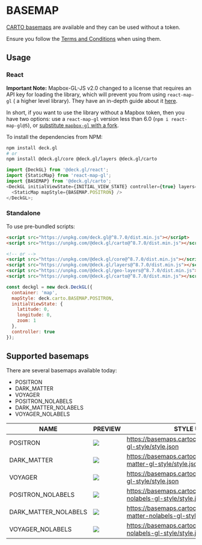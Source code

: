 # BASEMAP

[CARTO basemaps](https://carto.com/basemaps/) are available and they can be used without a token.

Ensure you follow the [Terms and Conditions](https://drive.google.com/file/d/1P7bhSE-N9iegI398QYDjKeVhnbS7-Ilk/view) when using them.

## Usage

### React

**Important Note:** Mapbox-GL-JS v2.0 changed to a license that requires an API key for loading the library, which will prevent you from using `react-map-gl` ( a higher level library). They have an in-depth guide about it [here](https://github.com/visgl/react-map-gl/blob/v6.0.0/docs/get-started/mapbox-tokens.md).

In short, if you want to use the library without a Mapbox token, then you have two options: use a `react-map-gl` version less than 6.0 (`npm i react-map-gl@5`), or [substitute `mapbox-gl` with a fork](https://github.com/visgl/react-map-gl/blob/v6.0.0/docs/get-started/get-started.md#using-with-a-mapbox-gl-fork).

To install the dependencies from NPM:

```bash
npm install deck.gl
# or
npm install @deck.gl/core @deck.gl/layers @deck.gl/carto
```

```js
import {DeckGL} from '@deck.gl/react';
import {StaticMap} from 'react-map-gl';
import {BASEMAP} from '@deck.gl/carto';
<DeckGL initialViewState={INITIAL_VIEW_STATE} controller={true} layers={layers}>
  <StaticMap mapStyle={BASEMAP.POSITRON} />
</DeckGL>;
```

### Standalone

To use pre-bundled scripts:

```html
<script src="https://unpkg.com/deck.gl@^8.7.0/dist.min.js"></script>
<script src="https://unpkg.com/@deck.gl/carto@^8.7.0/dist.min.js"></script>

<!-- or -->
<script src="https://unpkg.com/@deck.gl/core@^8.7.0/dist.min.js"></script>
<script src="https://unpkg.com/@deck.gl/layers@^8.7.0/dist.min.js"></script>
<script src="https://unpkg.com/@deck.gl/geo-layers@^8.7.0/dist.min.js"></script>
<script src="https://unpkg.com/@deck.gl/carto@^8.7.0/dist.min.js"></script>
```

```js
const deckgl = new deck.DeckGL({
  container: 'map',
  mapStyle: deck.carto.BASEMAP.POSITRON,
  initialViewState: {
    latitude: 0,
    longitude: 0,
    zoom: 1
  },
  controller: true
});
```

## Supported basemaps

There are several basemaps available today:

- POSITRON
- DARK_MATTER
- VOYAGER
- POSITRON_NOLABELS
- DARK_MATTER_NOLABELS
- VOYAGER_NOLABELS

| NAME                 | PREVIEW                                                                                    | STYLE URL                                                                 |
| -------------------- | ------------------------------------------------------------------------------------------ | ------------------------------------------------------------------------- |
| POSITRON             | <img src="https://carto.com/help/images/building-maps/basemaps/positron_labels.png"  />    | https://basemaps.cartocdn.com/gl/positron-gl-style/style.json             |
| DARK_MATTER          | <img src="https://carto.com/help/images/building-maps/basemaps/dark_labels.png"  />        | https://basemaps.cartocdn.com/gl/dark-matter-gl-style/style.json          |
| VOYAGER              | <img src="https://carto.com/help/images/building-maps/basemaps/voyager_labels.png"  />     | https://basemaps.cartocdn.com/gl/voyager-gl-style/style.json              |
| POSITRON_NOLABELS    | <img src="https://carto.com/help/images/building-maps/basemaps/positron_no_labels.png"  /> | https://basemaps.cartocdn.com/gl/positron-nolabels-gl-style/style.json    |
| DARK_MATTER_NOLABELS | <img src="https://carto.com/help/images/building-maps/basemaps/dark_no_labels.png"  />     | https://basemaps.cartocdn.com/gl/dark-matter-nolabels-gl-style/style.json |
| VOYAGER_NOLABELS     | <img src="https://carto.com/help/images/building-maps/basemaps/voyager_no_labels.png"  />  | https://basemaps.cartocdn.com/gl/voyager-nolabels-gl-style/style.json     |
